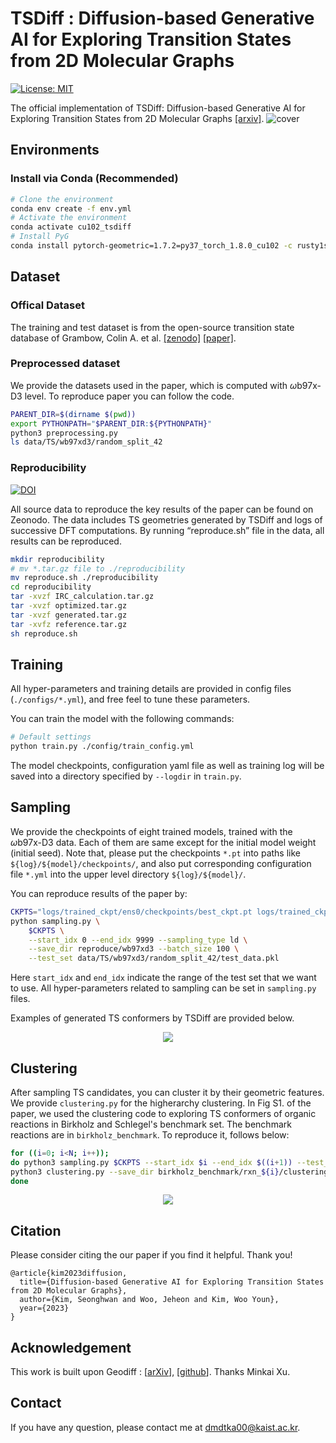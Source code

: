 # TSDiff : Diffusion-based Generative AI for Exploring Transition States from 2D Molecular Graphs

[![License: MIT](https://img.shields.io/badge/License-MIT-yellow.svg)](https://github.com/seonghann/tsdiff/tree/master/LICENSE)

The official implementation of TSDiff: Diffusion-based Generative AI for Exploring Transition States from 2D Molecular Graphs [[arxiv]](https://arxiv.org/abs/2304.12233).
![cover](assets/Figure1.png)

## Environments

### Install via Conda (Recommended)

```bash
# Clone the environment
conda env create -f env.yml
# Activate the environment
conda activate cu102_tsdiff
# Install PyG
conda install pytorch-geometric=1.7.2=py37_torch_1.8.0_cu102 -c rusty1s -c conda-forge
```

## Dataset

### Offical Dataset
The training and test dataset is from the open-source transition state database of Grambow, Colin A. et al. [[zenodo]](https://zenodo.org/record/3715478) [[paper]](https://www.nature.com/articles/s41597-020-0460-4).

### Preprocessed dataset
We provide the datasets used in the paper, which is computed with $\omega\text{b97x-D3}$ level.
To reproduce paper you can follow the code.
```bash
PARENT_DIR=$(dirname $(pwd))
export PYTHONPATH="$PARENT_DIR:${PYTHONPATH}"
python3 preprocessing.py
ls data/TS/wb97xd3/random_split_42
```

### Reproducibility
[![DOI](https://zenodo.org/badge/DOI/10.5281/zenodo.10224071.svg)](https://doi.org/10.5281/zenodo.10224071)

All source data to reproduce the key results of the paper can be found on Zeonodo. The data includes TS geometries generated by TSDiff and logs of successive DFT computations. By running “reproduce.sh” file in the data, all results can be reproduced.


```bash
mkdir reproducibility
# mv *.tar.gz file to ./reproducibility
mv reproduce.sh ./reproducibility
cd reproducibility
tar -xvzf IRC_calculation.tar.gz
tar -xvzf optimized.tar.gz
tar -xvzf generated.tar.gz
tar -xvfz reference.tar.gz
sh reproduce.sh
```



## Training

All hyper-parameters and training details are provided in config files (`./configs/*.yml`), and free feel to tune these parameters.

You can train the model with the following commands:

```bash
# Default settings
python train.py ./config/train_config.yml
```

The model checkpoints, configuration yaml file as well as training log will be saved into a directory specified by `--logdir` in `train.py`.

## Sampling

We provide the checkpoints of eight trained models, trained with the $\omega\text{b97x-D3}$ data. Each of them are same except for the initial model weight (initial seed). Note that, please put the checkpoints `*.pt` into paths like `${log}/${model}/checkpoints/`, and also put corresponding configuration file `*.yml` into the upper level directory `${log}/${model}/`.

You can reproduce results of the paper by:

```bash
CKPTS="logs/trained_ckpt/ens0/checkpoints/best_ckpt.pt logs/trained_ckpt/ens1/checkpoints/best_ckpt.pt logs/trained_ckpt/ens2/checkpoints/best_ckpt.pt logs/trained_ckpt/ens3/checkpoints/best_ckpt.pt logs/trained_ckpt/ens4/checkpoints/best_ckpt.pt logs/trained_ckpt/ens5/checkpoints/best_ckpt.pt logs/trained_ckpt/ens6/checkpoints/best_ckpt.pt logs/trained_ckpt/ens7/checkpoints/best_ckpt.pt"
python sampling.py \
    $CKPTS \
    --start_idx 0 --end_idx 9999 --sampling_type ld \
    --save_dir reproduce/wb97xd3 --batch_size 100 \
    --test_set data/TS/wb97xd3/random_split_42/test_data.pkl
```
Here `start_idx` and `end_idx` indicate the range of the test set that we want to use. All hyper-parameters related to sampling can be set in `sampling.py` files. 

Examples of generated TS conformers by TSDiff are provided below.

<p align="center">
  <img src="assets/Figure3.png" /> 
</p>

## Clustering

After sampling TS candidates, you can cluster it by their geometric features. We provide `clustering.py` for the higherarchy clustering. In Fig S1. of the paper, we used the clustering code to exploring TS conformers of organic reactions in Birkholz and Schlegel's benchmark set. The benchmark reactions are in `birkholz_benchmark`.
To reproduce it, follows below:
```bash
for ((i=0; i<N; i++));
do python3 sampling.py $CKPTS --start_idx $i --end_idx $((i+1)) --test_set birkholz_benchmark/selected_rxns.txt --save_dir birkholz_benchmark/rxn_${i}
python3 clustering.py --save_dir birkholz_benchmark/rxn_${i}/clustering --sample_path birkholz_benchmark/rxn_${i}/samples_all.pkl
done
```
<p align="center">
  <img src="assets/FigureS1.png" /> 
</p>




## Citation
Please consider citing the our paper if you find it helpful. Thank you!
```
@article{kim2023diffusion,
  title={Diffusion-based Generative AI for Exploring Transition States from 2D Molecular Graphs},
  author={Kim, Seonghwan and Woo, Jeheon and Kim, Woo Youn},
  year={2023}
}
```

## Acknowledgement
This work is built upon Geodiff : [[arXiv](https://arxiv.org/abs/2203.02923)], [[github](https://github.com/MinkaiXu/GeoDiff)]. Thanks Minkai Xu.

## Contact
If you have any question, please contact me at dmdtka00@kaist.ac.kr.
